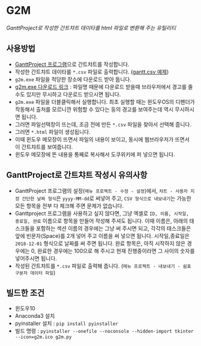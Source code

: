 
# G2M

_GanttProject로 작성한 간트챠트 데이타를 html 파일로 변환해 주는 유틸리티_


## 사용방법

* [GanttProject 프로그램](https://www.ganttproject.biz/)으로 간트챠트를 작성합니다.
* 작성한 간트챠트 데이타를 `*.csv` 파일로 출력합니다. ([gantt.csv 예제](https://github.com/dymaxionkim/G2M/blob/master/gantt.csv))
* `g2m.exe` 파일을 적당한 장소에 다운로드 받아 둡니다.
* [g2m.exe 다운로드 링크](https://github.com/dymaxionkim/G2M/releases/download/V01/g2m.exe) : 파일명 때문에 다운로드 받을때 브라우저에서 경고를 줄 수도 있지만 무시하고 다운로드 받으시면 됩니다.
* `g2m.exe` 파일을 더블클릭해서 실행합니다.  최초 실행할 때는 윈도우OS의 디펜더가 작동해서 출처를 모르니깐 위험할 수 있다는 둥의 경고를 보여주는데 역시 무시하시면 됩니다.
* 그러면 파일선택창이 뜨는데, 조금 전에 만든 `*.csv` 파일을 찾아서 선택해 줍니다.
* 그러면 `*.html` 파일이 생성됩니다.
* 이때 윈도우 메모장이 뜨면서 파일의 내용이 보이고, 동시에 웹브라우저가 뜨면서 이 간트챠트를 보여줍니다.
* 윈도우 메모장에 뜬 내용을 통째로 복사해서 도쿠위키에 퍼 넣으면 됩니다.


## GanttProject로 간트챠트 작성시 유의사항

* GanttProject 프로그램의 설정(`메뉴 프로젝트 - 수정 - 설정`)에서, `챠트 - 사용자 지정 간단한 날짜 형식`은 `yyyy-MM-dd`로 써넣어 주고, `CSV 형식으로 내보내기`는 가능한 모든 항목을 전부 다 체크해 주면 문제가 없습니다.
* Ganttproject 프로그램을 사용하고 싶지 않다면, 그냥 엑셀로 `ID, 이름, 시작일, 종료일, 완료` 이름으로 항목을 만들어 작성해 주셔도 됩니다.  이때 이름은, 아래의 태스크들을 포함하는 섹션 이름의 경우에는 그냥 써 주시면 되고, 각각의 태스크들은 앞에 빈문자(Space)를 2개 넣어 주고 이름을 써 넣으면 됩니다.  시작일,종료일은 `2018-12-01` 형식으로 날짜를 써 주면 됩니다.  완료 항목은, 아직 시작하지 않은 경우에는 0, 완료한 경우에는 100으로 해 주시고 현재 진행중이라면 그 사이의 숫자를 넣어주시면 됩니다.
* 작성된 간트챠트를 `*.csv` 파일로 출력해 줍니다. (`메뉴 프로젝트 - 내보내기 - 쉼표 구분자 데이터 파일`)


## 빌드한 조건

* 윈도우10
* Anaconda3 설치
* pyinstaller 설치 : `pip install pyinstaller`
* 빌드 명령 : `pyinstaller --onefile --noconsole --hidden-import tkinter --icon=g2m.ico g2m.py`
